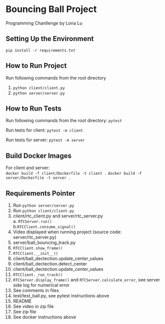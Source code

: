 # Bouncing Ball Project
Programming Chanllenge by Lona Lu

## Setting Up the Environment
```pip install -r requirements.txt```

## How to Run Project
Run following commands from the root directory
1. ```python client/client.py```  
2. ```python server/server.py```  

## How to Run Tests
Run following commands from the root directory:
```pytest``` 

Run tests for client:
```pytest -m client``` 

Run tests for server:
```pytest -m server``` 

## Build Docker Images
For client and server: <br />
```docker build -f client/Dockerfile -t client .```
```docker build -f server/Dockerfile -t server .```

## Requirements Pointer
1. Run ```python server/server.py```
2. Run ```python client/client.py```
3. client/rtc_client.py and server/rtc_server.py<br />
    a. ```RTCServer.run()```<br />
    b.```RTCClient.consume_signal()```
4. Video displayed when running project (source code: server/rtc_server.py)
5. server/ball_bouncing_track.py
6. ```RTCClient.show_frame()```
7. ```RTCClient.__init__()```
8. client/ball_dectection.update_center_values
9. client/ball_dectection.detect_center
10. client/ball_dectection.update_center_values
11. ```RTCClient._run_track()```
12. ```RTCServer.display_frame()``` and ```RTCServer.calculate_error```, see server side log for numerical error
13. See comments in files
14. test/test_ball.py, see pytest instructions above 
15. README
16. See video in zip file
17. See zip file
18. See docker instructions above 
